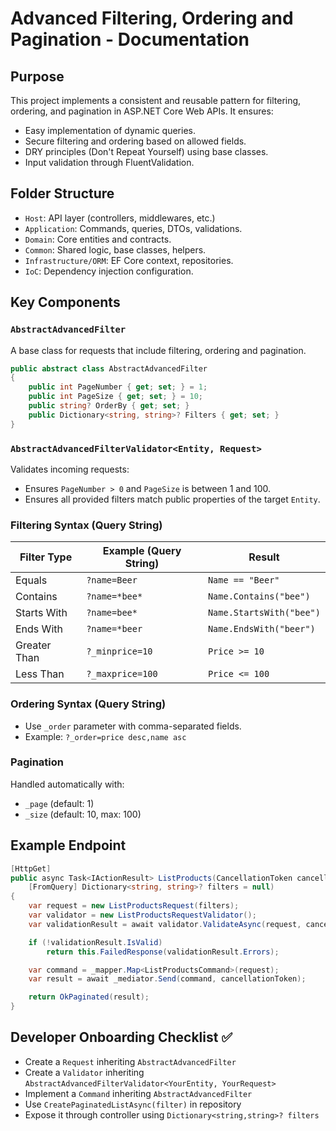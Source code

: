 # Advanced Filtering, Ordering and Pagination - Documentation

## Purpose

This project implements a consistent and reusable pattern for filtering, ordering, and pagination in ASP.NET Core Web APIs. It ensures:

* Easy implementation of dynamic queries.
* Secure filtering and ordering based on allowed fields.
* DRY principles (Don't Repeat Yourself) using base classes.
* Input validation through FluentValidation.

## Folder Structure

* `Host`: API layer (controllers, middlewares, etc.)
* `Application`: Commands, queries, DTOs, validations.
* `Domain`: Core entities and contracts.
* `Common`: Shared logic, base classes, helpers.
* `Infrastructure/ORM`: EF Core context, repositories.
* `IoC`: Dependency injection configuration.

## Key Components

### `AbstractAdvancedFilter`

A base class for requests that include filtering, ordering and pagination.

```csharp
public abstract class AbstractAdvancedFilter
{
    public int PageNumber { get; set; } = 1;
    public int PageSize { get; set; } = 10;
    public string? OrderBy { get; set; }
    public Dictionary<string, string>? Filters { get; set; }
}
```

### `AbstractAdvancedFilterValidator<Entity, Request>`

Validates incoming requests:

* Ensures `PageNumber > 0` and `PageSize` is between 1 and 100.
* Ensures all provided filters match public properties of the target `Entity`.

### Filtering Syntax (Query String)

| Filter Type  | Example (Query String) | Result                   |
| ------------ | ---------------------- | ------------------------ |
| Equals       | `?name=Beer`           | `Name == "Beer"`         |
| Contains     | `?name=*bee*`          | `Name.Contains("bee")`   |
| Starts With  | `?name=bee*`           | `Name.StartsWith("bee")` |
| Ends With    | `?name=*beer`          | `Name.EndsWith("beer")`  |
| Greater Than | `?_minprice=10`        | `Price >= 10`            |
| Less Than    | `?_maxprice=100`       | `Price <= 100`           |

### Ordering Syntax (Query String)

* Use `_order` parameter with comma-separated fields.
* Example: `?_order=price desc,name asc`

### Pagination

Handled automatically with:

* `_page` (default: 1)
* `_size` (default: 10, max: 100)

## Example Endpoint

```csharp
[HttpGet]
public async Task<IActionResult> ListProducts(CancellationToken cancellationToken,
    [FromQuery] Dictionary<string, string>? filters = null)
{
    var request = new ListProductsRequest(filters);
    var validator = new ListProductsRequestValidator();
    var validationResult = await validator.ValidateAsync(request, cancellationToken);

    if (!validationResult.IsValid)
        return this.FailedResponse(validationResult.Errors);

    var command = _mapper.Map<ListProductsCommand>(request);
    var result = await _mediator.Send(command, cancellationToken);

    return OkPaginated(result);
}
```

## Developer Onboarding Checklist ✅

* Create a `Request` inheriting `AbstractAdvancedFilter`
* Create a `Validator` inheriting `AbstractAdvancedFilterValidator<YourEntity, YourRequest>`
* Implement a `Command` inheriting `AbstractAdvancedFilter`
* Use `CreatePaginatedListAsync(filter)` in repository
* Expose it through controller using `Dictionary<string,string>? filters`